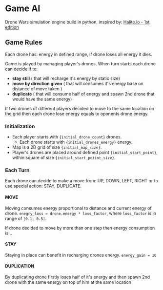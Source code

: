 # Game AI
Drone Wars simulation engine build in python, inspired by: [Halite.io - 1st edition](https://2016.halite.io/index.html)

## Game Rules
Each drone has: energy in defined range, if drone loses all energy it dies.

Game is played by managing player's drones. When turn starts each drone can decide if to:

* **stay still** ( that will recharge it's energy by static size)
* **move by direction given** ( that will consumes it's energy base on distance of move taken )
* **duplicate** ( that will consume half of energy and spawn 2nd drone that would have the same energy)

If two drones of different players decided to move to the same location on the grid then each drone lose energy equals to oponents drone energy.

### Initialization
* Each player starts with `{initial_drone_count}` drones.
    * Each drone starts with `{initial_drones_energy}` energy.
* Map is a 2D grid of size `{initial_map_size}`.
* Player's drones are placed around defined point `{initial_start_point}`, within square of size `{initial_start_potint_size}`.

### Each Turn 
Each drone can decide to make a move from: UP, DOWN, LEFT, RIGHT or to use special action: STAY, DUPLICATE.

#### MOVE 
Moving consumes energy proportional to distance and current energy of drone. `enegry_loss = drone.energy * loss_factor`, where `loss_factor` is in range of `[0.1, 0.5]`. 

If drone decided to move by more than one step then energy consumption is...

#### STAY
Staying in place can benefit in recharging drones energy. `energy_gain = 10`

#### DUPLICATION
By duplicating drone firstly loses half of it's energy and then spawn 2nd drone with the same energy on top of him at the same location